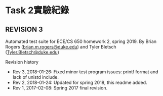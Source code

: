 # Task 2實驗紀錄



## REVISION 3
Automated test suite for ECE/CS 650 homework 2, spring 2019.
By Brian Rogers (brian.m.rogers@duke.edu) and Tyler Bletsch (Tyler.Bletsch@duke.edu)

Revision history
 - Rev 3, 2018-01-26: Fixed minor test program issues: printf format and lack of unistd include.
 - Rev 2, 2018-01-24: Updated for spring 2018, this readme added.
 - Rev 1, 2017-02-08: Spring 2017 final revision.
